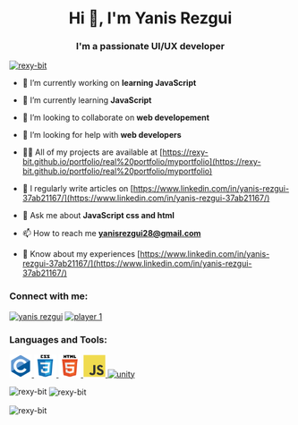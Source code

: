<h1 align="center">Hi 👋, I'm Yanis Rezgui</h1>
<h3 align="center">I'm a passionate UI/UX developer</h3>

<p align="left"> <a href="https://github.com/ryo-ma/github-profile-trophy"><img src="https://github-profile-trophy.vercel.app/?username=rexy-bit" alt="rexy-bit" /></a> </p>

- 🔭 I’m currently working on **learning JavaScript**

- 🌱 I’m currently learning **JavaScript**

- 👯 I’m looking to collaborate on **web developement**

- 🤝 I’m looking for help with **web developers**

- 👨‍💻 All of my projects are available at [https://rexy-bit.github.io/portfolio/real%20portfolio/myportfolio](https://rexy-bit.github.io/portfolio/real%20portfolio/myportfolio)

- 📝 I regularly write articles on [https://www.linkedin.com/in/yanis-rezgui-37ab21167/](https://www.linkedin.com/in/yanis-rezgui-37ab21167/)

- 💬 Ask me about **JavaScript css and html**

- 📫 How to reach me **yanisrezgui28@gmail.com**

- 📄 Know about my experiences [https://www.linkedin.com/in/yanis-rezgui-37ab21167/](https://www.linkedin.com/in/yanis-rezgui-37ab21167/)

<h3 align="left">Connect with me:</h3>
<p align="left">
<a href="https://linkedin.com/in/yanis rezgui" target="blank"><img align="center" src="https://raw.githubusercontent.com/rahuldkjain/github-profile-readme-generator/master/src/images/icons/Social/linked-in-alt.svg" alt="yanis rezgui" height="30" width="40" /></a>
<a href="https://instagram.com/player 1" target="blank"><img align="center" src="https://raw.githubusercontent.com/rahuldkjain/github-profile-readme-generator/master/src/images/icons/Social/instagram.svg" alt="player 1" height="30" width="40" /></a>
</p>

<h3 align="left">Languages and Tools:</h3>
<p align="left"> <a href="https://www.cprogramming.com/" target="_blank" rel="noreferrer"> <img src="https://raw.githubusercontent.com/devicons/devicon/master/icons/c/c-original.svg" alt="c" width="40" height="40"/> </a> <a href="https://www.w3schools.com/css/" target="_blank" rel="noreferrer"> <img src="https://raw.githubusercontent.com/devicons/devicon/master/icons/css3/css3-original-wordmark.svg" alt="css3" width="40" height="40"/> </a> <a href="https://www.w3.org/html/" target="_blank" rel="noreferrer"> <img src="https://raw.githubusercontent.com/devicons/devicon/master/icons/html5/html5-original-wordmark.svg" alt="html5" width="40" height="40"/> </a> <a href="https://developer.mozilla.org/en-US/docs/Web/JavaScript" target="_blank" rel="noreferrer"> <img src="https://raw.githubusercontent.com/devicons/devicon/master/icons/javascript/javascript-original.svg" alt="javascript" width="40" height="40"/> </a> <a href="https://unity.com/" target="_blank" rel="noreferrer"> <img src="https://www.vectorlogo.zone/logos/unity3d/unity3d-icon.svg" alt="unity" width="40" height="40"/> </a> </p>

<p><img align="left" src="https://github-readme-stats.vercel.app/api/top-langs?username=rexy-bit&show_icons=true&locale=en&layout=compact" alt="rexy-bit" /></p>

<p>&nbsp;<img align="center" src="https://github-readme-stats.vercel.app/api?username=rexy-bit&show_icons=true&locale=en" alt="rexy-bit" /></p>

<p><img align="center" src="https://github-readme-streak-stats.herokuapp.com/?user=rexy-bit&" alt="rexy-bit" /></p>

